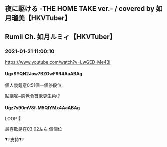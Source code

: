 ## 夜に駆ける -THE HOME TAKE ver.- / covered by 如月瑠美【HKVTuber】
## Rumii Ch. 如月ルミィ【HKVTuber】
### 2021-01-21 11:00:10
https://www.youtube.com/watch?v=LwGED-Me43I
#### UgxSYQN2Jow7BZOwF9R4AaABAg
個人幾鐘意0:51個一個停段位,

點講呢~感覺令首歌更生色(?

#### Ugz7s90mV8f-M5QIYMx4AaABAg
LOOP 🖤

最喜歡是在03:02左右 個個位

❓❔支持❓❔

